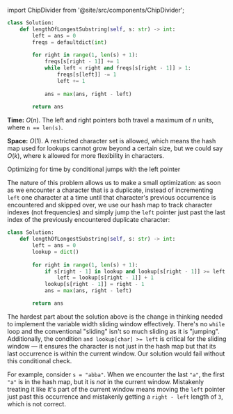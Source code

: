 import ChipDivider from '@site/src/components/ChipDivider';

```python
class Solution:
    def lengthOfLongestSubstring(self, s: str) -> int:
        left = ans = 0
        freqs = defaultdict(int)
        
        for right in range(1, len(s) + 1):
            freqs[s[right - 1]] += 1
            while left < right and freqs[s[right - 1]] > 1:
                freqs[s[left]] -= 1
                left += 1
                
            ans = max(ans, right - left)
            
        return ans
```

**Time:** $O(n)$. The left and right pointers both travel a maximum of $n$ units, where `n == len(s)`.

**Space:** $O(1)$. A restricted character set is allowed, which means the hash map used for lookups cannot grow beyond a certain size, but we could say $O(k)$, where `k` allowed for more flexibility in characters.

<ChipDivider>Optimizing for time by conditional jumps with the left pointer</ChipDivider> 

The nature of this problem allows us to make a small optimization: as soon as we encounter a character that is a duplicate, instead of incrementing `left` one character at a time until that character's previous occurrence is encountered and skipped over, we use our hash map to track character indexes (not frequencies) and simply jump the `left` pointer just past the last index of the previously encountered duplicate character:

```python
class Solution:
    def lengthOfLongestSubstring(self, s: str) -> int:
        left = ans = 0
        lookup = dict()
        
        for right in range(1, len(s) + 1):
            if s[right - 1] in lookup and lookup[s[right - 1]] >= left:
                left = lookup[s[right - 1]] + 1
            lookup[s[right - 1]] = right - 1
            ans = max(ans, right - left)

        return ans
```

The hardest part about the solution above is the change in thinking needed to implement the variable width sliding window effectively. There's no `while` loop and the conventional "sliding" isn't so much sliding as it is "jumping". Additionally, the condition `and lookup[char] >= left` is critical for the sliding window &#8212; it ensures the character is not just in the hash map but that its last occurrence is within the current window. Our solution would fail without this conditional check.

For example, consider `s = "abba"`. When we encounter the last `"a"`, the first `"a"` is in the hash map, but it is *not* in the current window. Mistakenly treating it like it's part of the current window means moving the `left` pointer just past this occurrence and mistakenly getting a `right - left` length of `3`, which is not correct.